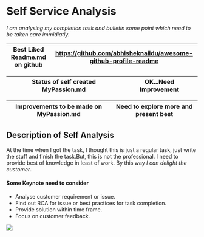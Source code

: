 # Self Service Analysis

*I am analysing my completion task and bulletin some point which need to be taken care immidiatly.*

|Best Liked Readme.md on github|https://github.com/abhisheknaiidu/awesome-github-profile-readme|
|---|---|

|Status of self created MyPassion.md|OK...Need Improvement|
|--|--|

|Improvements to be made on MyPassion.md|Need to explore more and present best|
|---|--|

## **Description of Self Analysis**

At the time when I got the task, I thought this is just a regular task, just write the stuff and finish the task.But, this is not the professional. I need to provide best of knowledge in least of work. By this way *I can delight the customer*.

#### Some Keynote need to consider

- Analyse customer requirement or issue.
- Find out RCA for issue or best practices for task completion.
- Provide solution within time frame.
- Focus on customer feedback.


![](https://cdn.pixabay.com/photo/2016/03/13/10/19/customer-1253483_960_720.jpg)
